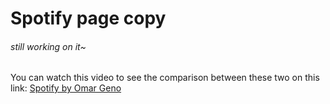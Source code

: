 # Spotify page copy
###### still working on it~
You can watch this video to see the comparison between these two on this link: [Spotify by Omar Geno](https://github.com/OmarGeno/My-Projects/blob/Master/React%20JS/Spotify%20Album/WhatsApp%20Video%202022-10-07%20at%2006.22.30.mp4)
